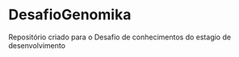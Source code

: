# DesafioGenomika
Repositório criado para o Desafio de conhecimentos do estagio de desenvolvimento 
